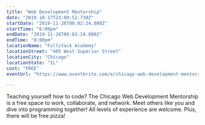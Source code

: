 ```yaml
---
title: "Web Development Mentorship"
date: "2019-10-17T23:00:52.730Z"
startDate: "2019-11-26T00:02:24.000Z"
startTime: "6:00pm"
endDate: "2019-11-26T00:02:24.000Z"
endTime: "8:00pm"
locationName: "Fullstack Academy"
locationStreet: "405 West Superior Street"
locationCity: "Chicago"
locationState: "IL"
cost: "FREE"
eventUrl: "https://www.eventbrite.com/e/chicago-web-development-mentorship-tickets-69017957569"

---
```


Teaching yourself how to code? The Chicago Web Development Mentorship is a free space to work, collaborate, and network. Meet others like you and dive into programming together! All levels of experience are welcome. Plus, there will be free pizza!


